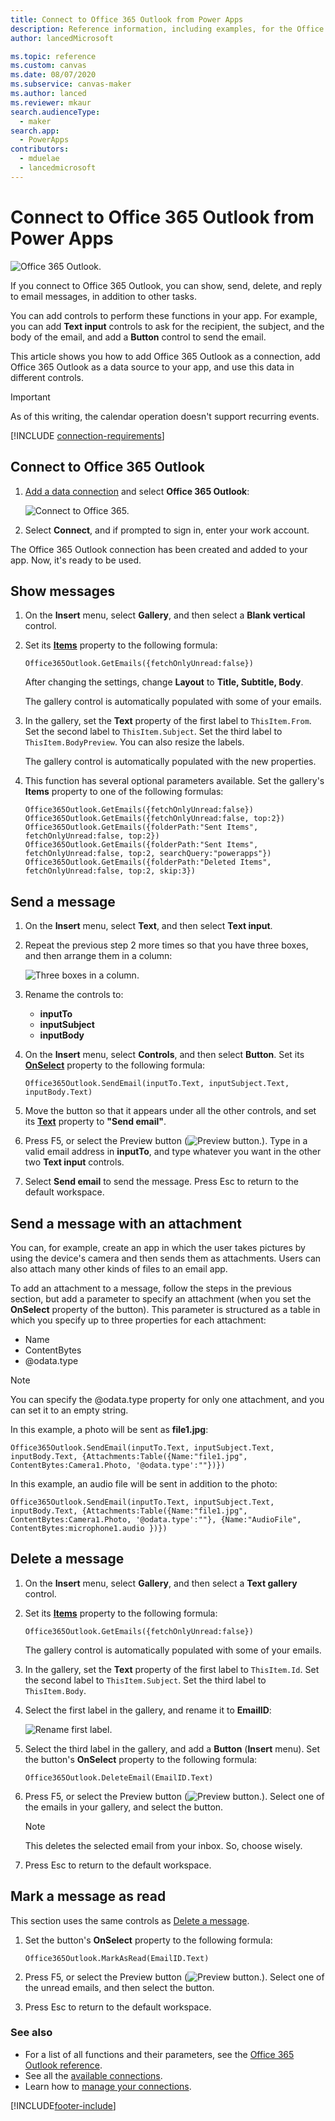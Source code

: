 ```yaml
---
title: Connect to Office 365 Outlook from Power Apps
description: Reference information, including examples, for the Office 365 Outlook connection to Power Apps.
author: lancedMicrosoft

ms.topic: reference
ms.custom: canvas
ms.date: 08/07/2020
ms.subservice: canvas-maker
ms.author: lanced
ms.reviewer: mkaur
search.audienceType: 
  - maker
search.app: 
  - PowerApps
contributors:
  - mduelae
  - lancedmicrosoft
---
```

# Connect to Office 365 Outlook from Power Apps

![Office 365 Outlook.](./media/connection-office365-outlook/office365icon.png)

If you connect to Office 365 Outlook, you can show, send, delete, and reply to email messages, in addition to other tasks.

You can add controls to perform these functions in your app. For example, you can add **Text input** controls to ask for the recipient, the subject, and the body of the email, and add a **Button** control to send the email.

This article shows you how to add Office 365 Outlook as a connection, add Office 365 Outlook as a data source to your app, and use this data in different controls.

> [!IMPORTANT]
> As of this writing, the calendar operation doesn't support recurring events.

[!INCLUDE [connection-requirements](../../../includes/connection-requirements.md)]

## Connect to Office 365 Outlook

1. [Add a data connection](../add-data-connection.md) and select **Office 365 Outlook**:  
   
    ![Connect to Office 365.](./media/connection-office365-outlook/add-office.png)

1. Select **Connect**, and if prompted to sign in, enter your work account.

The Office 365 Outlook connection has been created and added to your app. Now, it's ready to be used.

## Show messages

1. On the **Insert** menu, select **Gallery**, and then select a **Blank vertical** control.

1. Set its **[Items](../controls/properties-core.md)** property to the following formula:  
   
    `Office365Outlook.GetEmails({fetchOnlyUnread:false})`
   
    After changing the settings, change **Layout** to **Title, Subtitle, Body**.
    
    The gallery control is automatically populated with some of your emails.
    
1. In the gallery, set the **Text** property of the first label to `ThisItem.From`. Set the second label to `ThisItem.Subject`. Set the third label to `ThisItem.BodyPreview`. You can also resize the labels.
   
    The gallery control is automatically populated with the new properties.

1. This function has several optional parameters available. Set the gallery's **Items** property to one of the following formulas:
   
    `Office365Outlook.GetEmails({fetchOnlyUnread:false})`  
    `Office365Outlook.GetEmails({fetchOnlyUnread:false, top:2})`  
    `Office365Outlook.GetEmails({folderPath:"Sent Items", fetchOnlyUnread:false, top:2})`  
    `Office365Outlook.GetEmails({folderPath:"Sent Items", fetchOnlyUnread:false, top:2, searchQuery:"powerapps"})`  
    `Office365Outlook.GetEmails({folderPath:"Deleted Items", fetchOnlyUnread:false, top:2, skip:3})`

## Send a message

1. On the **Insert** menu, select **Text**, and then select **Text input**.

1. Repeat the previous step 2 more times so that you have three boxes, and then arrange them in a column:  
   
    ![Three boxes in a column.](./media/connection-office365-outlook/threetextinput.png)

1. Rename the controls to:  
   
   * **inputTo**
   * **inputSubject**
   * **inputBody**

1. On the **Insert** menu, select **Controls**, and then select **Button**. Set its **[OnSelect](../controls/properties-core.md)** property to the following formula:  
   
    `Office365Outlook.SendEmail(inputTo.Text, inputSubject.Text, inputBody.Text)`

1. Move the button so that it appears under all the other controls, and set its **[Text](../controls/properties-core.md)** property to **"Send email"**.

1. Press F5, or select the Preview button (![Preview button.](./media/connection-office365-outlook/preview.png)). Type in a valid email address in **inputTo**, and type whatever you want in the other two **Text input** controls.

1. Select **Send email** to send the message. Press Esc to return to the default workspace.

## Send a message with an attachment

You can, for example, create an app in which the user takes pictures by using the device's camera and then sends them as attachments. Users can also attach many other kinds of files to an email app.

To add an attachment to a message, follow the steps in the previous section, but add a parameter to specify an attachment (when you set the **OnSelect** property of the button). This parameter is structured as a table in which you specify up to three properties for each attachment:

* Name
* ContentBytes
* @odata.type

> [!NOTE]
> You can specify the @odata.type property for only one attachment, and you can set it to an empty string.

In this example, a photo will be sent as **file1.jpg**:

`Office365Outlook.SendEmail(inputTo.Text, inputSubject.Text, inputBody.Text, {Attachments:Table({Name:"file1.jpg", ContentBytes:Camera1.Photo, '@odata.type':""})})`

In this example, an audio file will be sent in addition to the photo:

`Office365Outlook.SendEmail(inputTo.Text, inputSubject.Text, inputBody.Text, {Attachments:Table({Name:"file1.jpg", ContentBytes:Camera1.Photo, '@odata.type':""}, {Name:"AudioFile", ContentBytes:microphone1.audio })})`

## Delete a message

1. On the **Insert** menu, select **Gallery**, and then select a **Text gallery** control.

1. Set its **[Items](../controls/properties-core.md)** property to the following formula:  
   
    `Office365Outlook.GetEmails({fetchOnlyUnread:false})`
   
    The gallery control is automatically populated with some of your emails.

1. In the gallery, set the **Text** property of the first label to `ThisItem.Id`. Set the second label to `ThisItem.Subject`. Set the third label to `ThisItem.Body`.

1. Select the first label in the gallery, and rename it to **EmailID**:
   
    ![Rename first label.](./media/connection-office365-outlook/renameheading.png)

5. Select the third label in the gallery, and add a **Button** (**Insert** menu). Set the button's **OnSelect** property to the following formula:  
   
    `Office365Outlook.DeleteEmail(EmailID.Text)`

6. Press F5, or select the Preview button (![Preview button.](./media/connection-office365-outlook/preview.png)). Select one of the emails in your gallery, and select the button. 
    
    > [!NOTE]
    > This deletes the selected email from your inbox. So, choose wisely.

7. Press Esc to return to the default workspace.

## Mark a message as read

This section uses the same controls as [Delete a message](connection-office365-outlook.md#delete-a-message).

1. Set the button's **OnSelect** property to the following formula:  
   
    `Office365Outlook.MarkAsRead(EmailID.Text)`

1. Press F5, or select the Preview button (![Preview button.](./media/connection-office365-outlook/preview.png)). Select one of the unread emails, and then select the button.

1. Press Esc to return to the default workspace.

### See also

- For a list of all functions and their parameters, see the [Office 365 Outlook reference](/connectors/office365connector/).
- See all the [available connections](../connections-list.md).  
- Learn how to [manage your connections](../add-manage-connections.md).


[!INCLUDE[footer-include](../../../includes/footer-banner.md)]